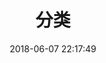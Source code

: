 ---
title: 分类
date: 2018-06-07 22:17:49
layout: "categories"
type: "categories"
top_img: https://cdn.jsdelivr.net/gh/jerryc127/CDN@latest/Photo/categories.jpg
comments: false
---